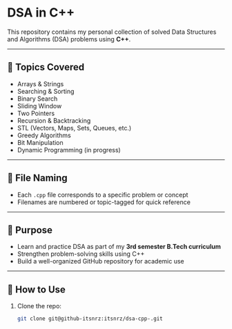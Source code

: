 # DSA in C++

This repository contains my personal collection of solved Data Structures and Algorithms (DSA) problems using **C++**.

---

## 📌 Topics Covered

- Arrays & Strings
- Searching & Sorting
- Binary Search
- Sliding Window
- Two Pointers
- Recursion & Backtracking
- STL (Vectors, Maps, Sets, Queues, etc.)
- Greedy Algorithms
- Bit Manipulation
- Dynamic Programming (in progress)

---

## 📂 File Naming

- Each `.cpp` file corresponds to a specific problem or concept
- Filenames are numbered or topic-tagged for quick reference

---

## 🚀 Purpose

- Learn and practice DSA as part of my **3rd semester B.Tech curriculum**
- Strengthen problem-solving skills using C++
- Build a well-organized GitHub repository for academic use

---

## 🔧 How to Use

1. Clone the repo:
   ```bash
   git clone git@github-itsnrz:itsnrz/dsa-cpp-.git
